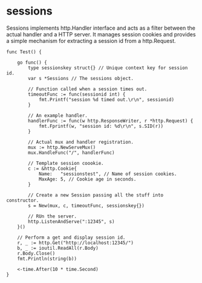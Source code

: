 sessions
========

Sessions implements http.Handler interface and acts as a filter between the actual handler and a HTTP server. It manages session cookies and provides a simple mechanism for extracting a session id from a http.Request.

	func Test() {
	
		go func() {
			type sessionskey struct{} // Unique context key for session id.
			var s *Sessions // The sessions object.
			
			// Function called when a session times out.
			timeoutFunc := func(sessionid int) {
				fmt.Printf("session %d timed out.\r\n", sessionid)
			}
	
			// An example handler.
			handlerFunc := func(w http.ResponseWriter, r *http.Request) {
				fmt.Fprintf(w, "session id: %d\r\n", s.SID(r))
			}
	
			// Actual mux and handler registration.
			mux := http.NewServeMux()
			mux.HandleFunc("/", handlerFunc)
	
			// Template session coookie.
			c := &http.Cookie{
				Name:   "sessionstest", // Name of session cookies.
				MaxAge: 5, // Cookie age in seconds.
			}
			
			// Create a new Session passing all the stuff into constructor.
			s = New(mux, c, timeoutFunc, sessionskey{})
			
			// RUn the server.
			http.ListenAndServe(":12345", s)
		}()
	
		// Perform a get and display session id.
		r, _ := http.Get("http://localhost:12345/")
		b, _ := ioutil.ReadAll(r.Body)
		r.Body.Close()
		fmt.Println(string(b))
	
		<-time.After(10 * time.Second)
	}